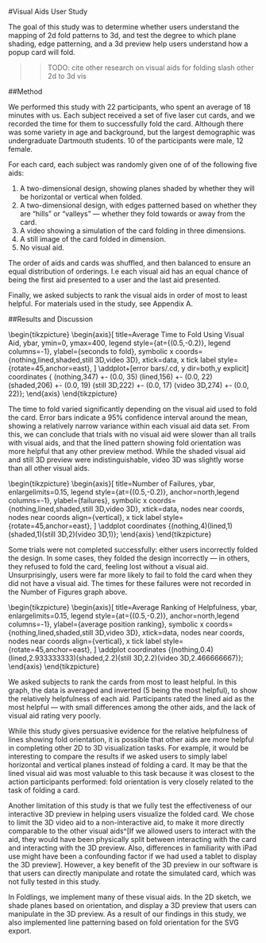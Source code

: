 #Visual Aids User Study

The goal of this study was to determine whether users understand the mapping of 2d fold patterns to 3d, and test the degree to which plane shading, edge patterning, and a 3d preview help users understand how a popup card will fold.

>>TODO: cite other research on visual aids for folding slash other 2d to 3d vis

##Method

We performed this study with 22 participants, who spent an average of 18 minutes with us.  Each subject received a set of five laser cut cards, and we recorded the time for them to successfully fold the card.  Although there was some variety in age and background, but the largest demographic was undergraduate Dartmouth students.  10 of the participants were male, 12 female.  

 For each card, each subject was randomly given one of of the following five aids:

1) A two-dimensional design, showing planes shaded by whether they will be horizontal or vertical when folded.
2) A two-dimensional design, with edges patterned based on whether they are “hills” or “valleys” — whether they fold towards or away from the card.
3) A video showing a simulation of the card folding in three dimensions.
4) A still image of the card folded in dimension.
5) No visual aid.

The order of aids and cards was shuffled, and then balanced to ensure an equal distribution of orderings.  I.e each visual aid has an equal chance of being the first aid presented to a user and the last aid presented. 

Finally, we asked subjects to rank the visual aids in order of most to least helpful.  For materials used in the study, see Appendix A.

##Results and Discussion

\begin{tikzpicture}
\begin{axis}[
  title=Average Time to Fold Using Visual Aid,
    ybar,
    ymin=0, ymax=400,
    legend style={at={(0.5,-0.2)},
     legend columns=-1},
    ylabel={seconds to fold},
    symbolic x coords={nothing,lined,shaded,still 3D,video 3D},
    xtick=data,
    x tick label style={rotate=45,anchor=east},
]
\addplot+[error bars/.cd,
y dir=both,y explicit]
coordinates {
    (nothing,347) +- (0.0, 35)
    (lined,156) +- (0.0, 22)
    (shaded,206) +- (0.0, 19)
    (still 3D,222) +- (0.0, 17)
    (video 3D,274) +- (0.0, 22)};
\end{axis}
\end{tikzpicture}

The time to fold varied significantly depending on the visual aid used to fold the card.  Error bars indicate a 95% confidence interval around the mean, showing a relatively narrow variance within each visual aid data set.  From this, we can conclude that trials with no visual aid were slower than all trails with visual aids, and that the lined pattern showing fold orientation was more helpful that any other preview method.  While the shaded visual aid  and still 3D preview were indistinguishable, video 3D was slightly worse than all other visual aids.

\begin{tikzpicture}
  \begin{axis}[
    title=Number of Failures,
    ybar,
    enlargelimits=0.15,
    legend style={at={(0.5,-0.2)},
      anchor=north,legend columns=-1},
    ylabel={failures},
    symbolic x coords={nothing,lined,shaded,still 3D,video 3D},
    xtick=data,
    nodes near coords, 
	nodes near coords align={vertical},
    x tick label style={rotate=45,anchor=east},
    ]
    \addplot coordinates {(nothing,4)(lined,1)(shaded,1)(still 3D,2)(video 3D,1)};
  \end{axis}
\end{tikzpicture}

Some trials were not completed successfully: either users incorrectly folded the design.  In some cases, they folded the design incorrectly — in others, they refused to fold the card, feeling lost without a visual aid.  Unsurprisingly, users were far more likely to fail to fold the card when they did not have a visual aid.  The times for these failures were not recorded in the Number of Figures graph above.

\begin{tikzpicture}
  \begin{axis}[
    title=Average Ranking of Helpfulness,
    ybar,
    enlargelimits=0.15,
    legend style={at={(0.5,-0.2)},
      anchor=north,legend columns=-1},
    ylabel={average position ranking},
    symbolic x coords={nothing,lined,shaded,still 3D,video 3D},
    xtick=data,
    nodes near coords, 
	nodes near coords align={vertical},
    x tick label style={rotate=45,anchor=east},
    ]
    \addplot coordinates {(nothing,0.4)(lined,2.933333333)(shaded,2.2)(still 3D,2.2)(video 3D,2.466666667)};
  \end{axis}
\end{tikzpicture}

We asked subjects to rank the cards from most to least helpful.  In this graph, the data is averaged and inverted (5 being the most helpful), to show the relatively helpfulness of each aid.  Participants rated the lined aid as the most helpful — with small differences among the other aids, and the lack of visual aid rating very poorly.

 While this study gives persuasive evidence for the relative helpfulness of lines showing fold orientation, it is possible that other aids are more helpful in completing other 2D to 3D visualization tasks.  For example, it would be interesting to compare the results if we asked users to simply label horizontal and vertical planes instead of folding a card.  It may be that the lined visual aid was most valuable to this task because it was closest to the action participants performed: fold orientation is very closely related to the task of folding a card.  
 
  Another limitation of this study is that we fully test the effectiveness of our interactive 3D preview in helping users visualize the folded card.  We chose to limit the 3D video aid to a non-interactive aid, to make it more directly comparable to the other visual aids^[If we allowed users to interact with the aid, they would have been physically split between interacting with the card and interacting with the 3D preview.  Also, differences in familiarity with iPad  use might have been a confounding factor if we had used a tablet to display the 3D preview].  However, a key benefit of the 3D preview in our software is that users can directly manipulate and rotate the simulated card, which was not fully tested in this study. 
 
 In Foldlings, we implement many of these visual aids.  In the 2D sketch, we shade planes based on orientation, and display a 3D preview that users can manipulate in the 3D preview.  As a result of our findings in this study, we also implemented line patterning based on fold orientation for the SVG export. 




